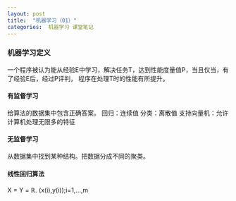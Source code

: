 ```yaml
---
layout: post
title:  "机器学习（01）"
categories:  机器学习 课堂笔记
---
```


### 机器学习定义
一个程序被认为能从经验E中学习，解决任务T，达到性能度量值P，当且仅当，有了经验E后，经过P评判， 程序在处理T时的性能有所提升。

#### 有监督学习
给算法的数据集中包含正确答案。
回归：连续值
分类：离散值
支持向量机：允许计算机处理无限多的特征


#### 无监督学习
从数据集中找到某种结构。把数据分成不同的聚类。

#### 线性回归算法
X = Y = ℝ. (x(i),y(i));i=1,...,m
